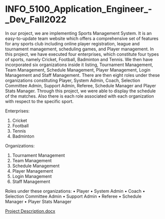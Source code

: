 # INFO_5100_Application_Engineer_-_Dev_Fall2022

In our project, we are implementing Sports Management System. It is an easy-to-update team website which offers a comprehensive set of features for any sports club including online player registration, league and tournament management, scheduling games, and Player management. In this project, we have executed four enterprises, which constitute four types of sports, namely Cricket, Football, Badminton and Tennis. We then have incorporated six organizations inside it listing, Tournament Management, Team Management, Schedule Management, Player Management, Login Management and Staff Management. There are then eight roles under these organizations constituting Player, System Admin, Coach, Selection Committee Admin, Support Admin, Referee, Schedule Manager and Player Stats Manager.
Through this project, we were able to display the schedule of the matches. Also there is each role associated with each organization with respect to the specific sport. 

Enterprises:
1. Cricket 
2. Football
3. Tennis
4. Badminton

Organizations:
1. Tournament Management
2. Team Management	
3. Schedule Management
4. Player Management
5. Login Management
6. Staff Management	


Roles under these organizations:
•	Player
•	System Admin
•	Coach
•	Selection Committee Admin
•	Support Admin
•	Referee
•	Schedule Manager
•	Player Stats Manager

[Project Description.docx](https://github.com/Prathmesh1723/INFO_5100-Application-Engineer-and-Dev-Fall2022/files/10204639/Project.Description.docx)
